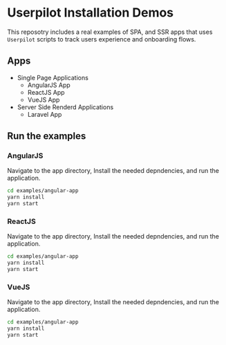 # Userpilot Installation Demos

This reposotry includes a real examples of SPA, and SSR apps that uses `Userpilot` scripts to track users experience and onboarding flows.

## Apps
- Single Page Applications
  - AngularJS App
  - ReactJS App
  - VueJS App
- Server Side Renderd Applications
  - Laravel App

## Run the examples

### AngularJS
Navigate to the app directory, Install the needed depndencies, and run the application.
```sh
cd examples/angular-app
yarn install
yarn start
```

### ReactJS
Navigate to the app directory, Install the needed depndencies, and run the application.
```sh
cd examples/angular-app
yarn install
yarn start
```

### VueJS
Navigate to the app directory, Install the needed depndencies, and run the application.
```sh
cd examples/angular-app
yarn install
yarn start
```
